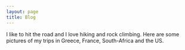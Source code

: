 ```yaml
---
layout: page
title: Blog
---
```


I like to hit the road and I love hiking and rock climbing. 
Here are some pictures of my trips in Greece, France, South-Africa and the US.


<div class="row" id='gallery'>

</div>

<script>
	var url = "{{ site.baseurl }}public/img/gallery/"
	var posts = ['Burning Man', 'Climbing Sessions', 'New York', 'South Africa', 'The West']

	posts.forEach(function(post){

		// var path = post.concat('/')
		var title = $("<h3>").append(post)
		var article = $('<article class="6u 12u$(xsmall) work-item">').attr('id', post)
		$(article).append(title)

		$.ajax({
		  url: url.concat(post).concat("/large/"),
		  success: function(data){	
		     $(data).find("a:contains(.jpg)").each(function(){
		        // will loop through 
		        var filename = $(this).attr("href");
		        var image = $('<img class="img-gallery">').attr("src", url.concat(post).concat("/small/").concat(filename))
		        var link = $('<a class="image fit thumb">').attr("href", url.concat(post).concat("/large/").concat(filename))
		    	$(article).append(link.html(image))
		     });
		  }
		});

		article.appendTo("#gallery")
	});
</script>
